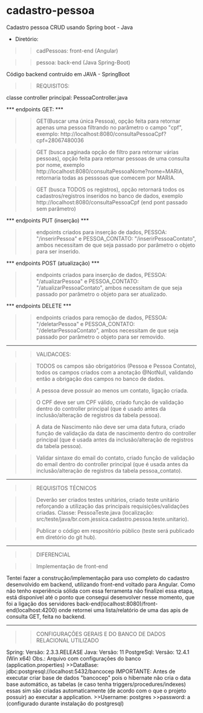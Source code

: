 # cadastro-pessoa
Cadastro pessoa CRUD usando Spring boot - Java

- Diretório:

>> cadPessoas: front-end (Angular)

>> pessoa: back-end (Java Spring-Boot)

Código backend contruído em JAVA - SpringBoot 

>> REQUISITOS:

classe controller principal: PessoaController.java

*** endpoints GET: ***

>> GET(Buscar uma única Pessoa), opção feita para retornar apenas uma pessoa filtrando no parâmetro o campo "cpf", exemplo: http://localhost:8080/consultaPessoaCpf?cpf=28067480036

>> GET (busca paginada opção de filtro para retornar várias pessoas), opção feita para retornar pessoas de uma consulta por nome, exemplo http://localhost:8080/consultaPessoaNome?nome=MARIA, retornaria todas as pesssoas que comecem por MARIA.

>> GET (busca TODOS os registros), opção retornará todos os cadastros/registros inseridos no banco de dados, exemplo http://localhost:8080/consultaPessoaCpf (end pont passado sem parâmetro)

*** endpoints PUT (inserção) ***

>> endpoints criados para inserção de dados, PESSOA: "/inserirPessoa" e PESSOA_CONTATO: "/inserirPessoaContato", ambos necessitam de que seja passado por parâmetro o objeto para ser inserido.

*** endpoints POST (atualização) ***

>> endpoints criados para inserção de dados, PESSOA: "/atualizarPessoa" e PESSOA_CONTATO: "/atualizarPessoaContato", ambos necessitam de que seja passado por parâmetro o objeto para ser atualizado.

*** endpoints DELETE ***

>> endpoints criados para remoção de dados, PESSOA: "/deletarPessoa" e PESSOA_CONTATO: "/deletarPessoaContato", ambos necessitam de que seja passado por parâmetro o objeto para ser removido.

-------------------------------------------------------------------------------------------------------

>> VALIDACOES:

>> TODOS os campos são obrigatórios (Pessoa e Pessoa Contato), todos os campos criados com a anotação @NotNull, validando então a obrigação dos campos no banco de dados.

>> A pessoa deve possuir ao menos um contato, ligação criada.

>> O CPF deve ser um CPF válido, criado função de validação dentro do controller principal (que é usado antes da inclusão/alteração de registros da tabela pessoa).

>> A data de Nascimento não deve ser uma data futura, criado função de validação da data de nascimento dentro do controller principal (que é usada antes da inclusão/alteração de registros da tabela pessoa).

>> Validar sintaxe do email do contato, criado função de validação do email dentro do controller principal (que é usada antes da inclusão/alteração de registros da tabela pessoa_contato).

-------------------------------------------------------------------------------------------------------

>> REQUISITOS TÉCNICOS

>> Deverão ser criados testes unitários, criado teste unitário reforçando a utilização das principais requisições/validações criadas. 
Classe: PessoaTeste.java (localização: src/teste/java/br.com.jessica.cadastro.pessoa.teste.unitario).

>> Publicar o código em respositório público (teste será publicado em diretório do git hub).

-------------------------------------------------------------------------------------------------------

>> DIFERENCIAL

>> Implementação de front-end

  Tentei fazer a construção/implementação para uso completo do cadastro desenvolvido em backend, utilizando front-end voltado para Angular. 
  Como não tenho experiência sólida com essa ferramenta não finalizei essa etapa, está disponível até o ponto que consegui desenvolver nesse momento, que foi a ligação dos servidores back-end(localhost:8080)/front-end(localhost:4200) onde retornei uma lista/relatório de uma das apis de consulta GET, feita no backend.

-------------------------------------------------------------------------------------------------------

>> CONFIGURAÇÕES GERAIS E DO BANCO DE DADOS RELACIONAL UTILIZADO

Spring: Versão: 2.3.3.RELEASE Java: Versão: 11 PostgreSql: Versão: 12.4.1 (Win x64) Obs.: Arquivo com configurações do banco (application.properties) >>DataBase: jdbc:postgresql://localhost:5432/bancocep IMPORTANTE: Antes de executar criar base de dados "bancocep" pois o hibernate não cria o data base automático, as tabelas (e caso tenha triggers/procedures/indexes) essas sim são criadas automaticamente (de acordo com o que o projeto possuir) ao executar a application. >>Username: postgres >>password: a (configurado durante instalação do postgresql)


